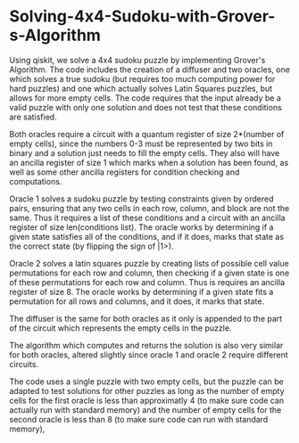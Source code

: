 # Solving-4x4-Sudoku-with-Grover-s-Algorithm
Using qiskit, we solve a 4x4 sudoku puzzle by implementing Grover's Algorithm.  The code includes the creation of a diffuser and two oracles, one which solves a true sudoku (but requires too much computing power for hard puzzles) and one which actually solves Latin Squares puzzles, but allows for more empty cells.  The code requires that the input already be a valid puzzle with only one solution and does not test that these conditions are satisfied.

Both oracles require a circuit with a quantum register of size 2*(number of empty cells), since the numbers 0-3 must be represented by two bits in binary and a solution just needs to fill the empty cells.  They also will have an ancilla register of size 1 which marks when a solution has been found, as well as some other ancilla registers for condition checking and computations.

Oracle 1 solves a sudoku puzzle by testing constraints given by ordered pairs, ensuring that any two cells in each row, column, and block are not the same.  Thus it requires a list of these conditions and a circuit with an ancilla register of size len(conditions list).  The oracle works by determining if a given state satisfies all of the conditions, and if it does, marks that state as the correct state (by flipping the sign of |1>).

Oracle 2 solves a latin squares puzzle by creating lists of possible cell value permutations for each row and column, then checking if a given state is one of these permutations for each row and column.  Thus is requires an ancilla register of size 8.  The oracle works by determining if a given state fits a permutation for all rows and columns, and it does, it marks that state.

The diffuser is the same for both oracles as it only is appended to the part of the circuit which represents the empty cells in the puzzle.  

The algorithm which computes and returns the solution is also very similar for both oracles, altered slightly since oracle 1 and oracle 2 require different circuits.

The code uses a single puzzle with two empty cells, but the puzzle can be adapted to test solutions for other puzzles as long as the number of empty cells for the first oracle is less than approximatly 4 (to make sure code can actually run with standard memory) and the number of empty cells for the second oracle is less than 8 (to make sure code can run with standard memory),

